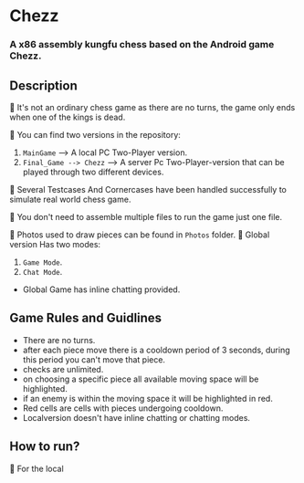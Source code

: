 # Chezz
### A x86 assembly kungfu chess based on the Android game Chezz.

## Description

🔵 It's not an ordinary chess game as there are no turns, the game only ends when one of the kings is dead.

🔵 You can find two versions in the repository:
 1. `MainGame` --> A local PC Two-Player version. 
 2. `Final_Game --> Chezz` --> A server Pc Two-Player-version that can be played through two different devices.
 
🔵 Several Testcases And Cornercases have been handled successfully to simulate real world chess game.

🔵 You don't need to assemble multiple files to run the game just one file.

🔵 Photos used to draw pieces can be found in `Photos` folder.
🔵 Global version Has two modes:
 1. `Game Mode`.  
 2. `Chat Mode`.
 * Global Game has inline chatting provided.
## Game Rules and Guidlines

* There are no turns.
* after each piece move there is a cooldown period of 3 seconds, during this period you can't move that piece.
* checks are unlimited.
* on choosing a specific piece all available moving space will be highlighted.
* if an enemy is within the moving space it will be highlighted in red.
* Red cells are cells with pieces undergoing cooldown.
* Localversion doesn't have inline chatting or chatting modes.
## How to run?
🔵 For the local


